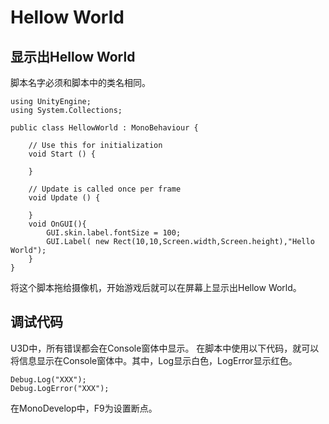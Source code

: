 # Hellow World
## 显示出Hellow World
脚本名字必须和脚本中的类名相同。
```
using UnityEngine;
using System.Collections;

public class HellowWorld : MonoBehaviour {

	// Use this for initialization
	void Start () {
	
	}
	
	// Update is called once per frame
	void Update () {
	
	}
	void OnGUI(){
		GUI.skin.label.fontSize = 100;
		GUI.Label( new Rect(10,10,Screen.width,Screen.height),"Hello World");
	}
}
```
将这个脚本拖给摄像机，开始游戏后就可以在屏幕上显示出Hellow World。

## 调试代码
U3D中，所有错误都会在Console窗体中显示。
在脚本中使用以下代码，就可以将信息显示在Console窗体中。其中，Log显示白色，LogError显示红色。
```
Debug.Log("XXX");
Debug.LogError("XXX");
```
在MonoDevelop中，F9为设置断点。